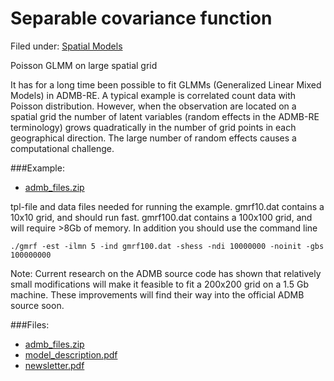 #  Separable covariance function

Filed under: [Spatial Models][19]

Poisson GLMM on large spatial grid

It has for a long time been possible to fit GLMMs (Generalized Linear Mixed Models) in ADMB-RE. A typical example is correlated count data with Poisson distribution. However, when the observation are located on a spatial grid the number of latent variables (random effects in the ADMB-RE terminology) grows quadratically in the number of grid points in each geographical direction. The large number of random effects causes a computational challenge.

###Example:
* [admb_files.zip][1]

tpl-file and data files needed for running the example. gmrf10.dat contains a 10x10 grid, and should run fast. gmrf100.dat contains a 100x100 grid, and will require >8Gb of memory. In addition you should use the command line 
```
./gmrf -est -ilmn 5 -ind gmrf100.dat -shess -ndi 10000000 -noinit -gbs 100000000 
```

Note: Current research on the ADMB source code has shown that relatively small modifications will make it feasible to fit a 200x200 grid on a 1.5 Gb machine. These improvements will find their way into the official ADMB source soon.

###Files:
* [admb_files.zip][1]
* [model_description.pdf][2]
* [newsletter.pdf][3]

[1]: ./admb_files.zip
[2]: ./model_description.pdf
[3]: ./newsletter.pdf
[19]: ./../
